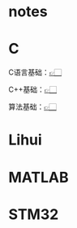 # notes
# C
C语言基础：[👉🏻](./C/C.md)

C++基础：[👉🏻](./C/C++.md)

算法基础：[👉🏻](./C/algorithm.md)

# Lihui

# MATLAB

# STM32
